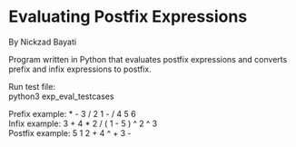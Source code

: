 # Evaluating Postfix Expressions
By Nickzad Bayati

Program written in Python that evaluates postfix expressions and converts prefix and infix expressions to postfix.

Run test file:  
	python3 exp_eval_testcases

Prefix example: * - 3 / 2 1 - / 4 5 6  
Infix example: 3 + 4 * 2 / ( 1 - 5 ) ^ 2 ^ 3  
Postfix example: 5 1 2 + 4 ^ + 3 -  
